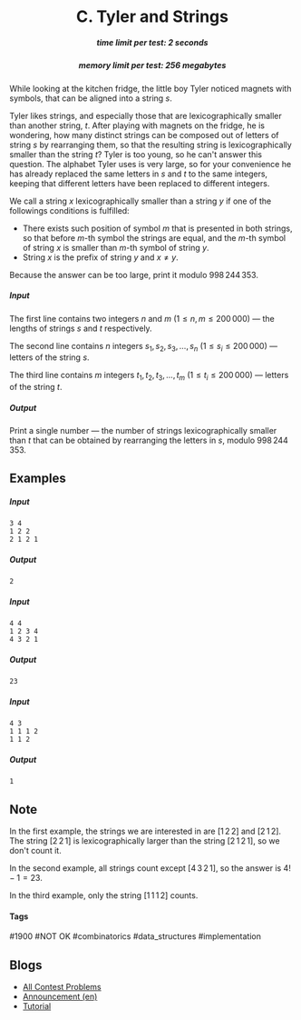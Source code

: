 <h1 style='text-align: center;'> C. Tyler and Strings</h1>

<h5 style='text-align: center;'>time limit per test: 2 seconds</h5>
<h5 style='text-align: center;'>memory limit per test: 256 megabytes</h5>

While looking at the kitchen fridge, the little boy Tyler noticed magnets with symbols, that can be aligned into a string $s$.

Tyler likes strings, and especially those that are lexicographically smaller than another string, $t$. After playing with magnets on the fridge, he is wondering, how many distinct strings can be composed out of letters of string $s$ by rearranging them, so that the resulting string is lexicographically smaller than the string $t$? Tyler is too young, so he can't answer this question. The alphabet Tyler uses is very large, so for your convenience he has already replaced the same letters in $s$ and $t$ to the same integers, keeping that different letters have been replaced to different integers.

We call a string $x$ lexicographically smaller than a string $y$ if one of the followings conditions is fulfilled: 

* There exists such position of symbol $m$ that is presented in both strings, so that before $m$-th symbol the strings are equal, and the $m$-th symbol of string $x$ is smaller than $m$-th symbol of string $y$.
* String $x$ is the prefix of string $y$ and $x \neq y$.

Because the answer can be too large, print it modulo $998\,244\,353$.

##### Input

The first line contains two integers $n$ and $m$ ($1 \le n, m \le 200\,000$) — the lengths of strings $s$ and $t$ respectively.

The second line contains $n$ integers $s_1, s_2, s_3, \ldots, s_n$ ($1 \le s_i \le 200\,000$) — letters of the string $s$.

The third line contains $m$ integers $t_1, t_2, t_3, \ldots, t_m$ ($1 \le t_i \le 200\,000$) — letters of the string $t$.

##### Output

Print a single number — the number of strings lexicographically smaller than $t$ that can be obtained by rearranging the letters in $s$, modulo $998\,244\,353$.

## Examples

##### Input


```text
3 4
1 2 2
2 1 2 1
```
##### Output


```text
2
```
##### Input


```text
4 4
1 2 3 4
4 3 2 1
```
##### Output


```text
23
```
##### Input


```text
4 3
1 1 1 2
1 1 2
```
##### Output


```text
1
```
## Note

In the first example, the strings we are interested in are $[1\, 2\, 2]$ and $[2\, 1\, 2]$. The string $[2\, 2\, 1]$ is lexicographically larger than the string $[2\, 1\, 2\, 1]$, so we don't count it.

In the second example, all strings count except $[4\, 3\, 2\, 1]$, so the answer is $4! - 1 = 23$.

In the third example, only the string $[1\, 1\, 1\, 2]$ counts.



#### Tags 

#1900 #NOT OK #combinatorics #data_structures #implementation 

## Blogs
- [All Contest Problems](../Codeforces_Round_775_(Div._1,_based_on_Moscow_Open_Olympiad_in_Informatics).md)
- [Announcement (en)](../blogs/Announcement_(en).md)
- [Tutorial](../blogs/Tutorial.md)
